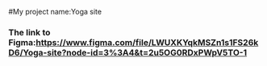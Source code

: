 #My project name:Yoga site 
### The link to Figma:https://www.figma.com/file/LWUXKYqkMSZn1s1FS26kD6/Yoga-site?node-id=3%3A4&t=2u5OG0RDxPWpV5TO-1




